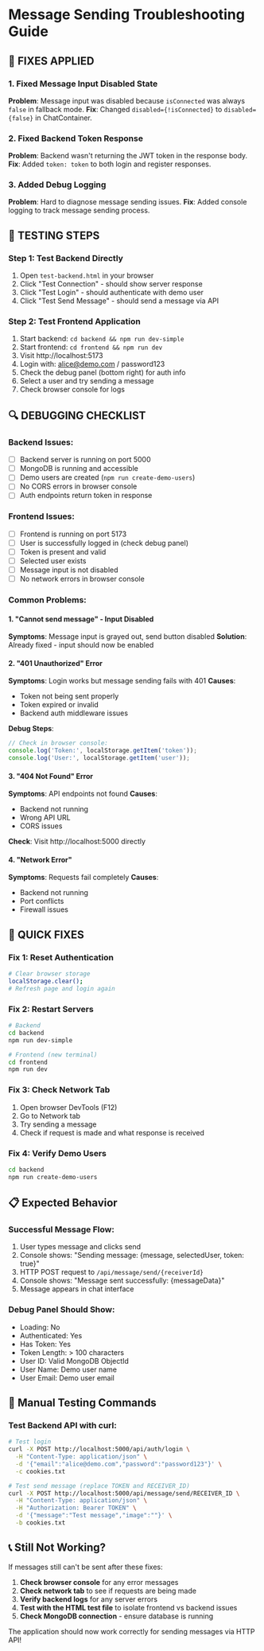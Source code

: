 # Message Sending Troubleshooting Guide

## 🔧 **FIXES APPLIED**

### 1. Fixed Message Input Disabled State
**Problem**: Message input was disabled because `isConnected` was always `false` in fallback mode.
**Fix**: Changed `disabled={!isConnected}` to `disabled={false}` in ChatContainer.

### 2. Fixed Backend Token Response
**Problem**: Backend wasn't returning the JWT token in the response body.
**Fix**: Added `token: token` to both login and register responses.

### 3. Added Debug Logging
**Problem**: Hard to diagnose message sending issues.
**Fix**: Added console logging to track message sending process.

## 🧪 **TESTING STEPS**

### Step 1: Test Backend Directly
1. Open `test-backend.html` in your browser
2. Click "Test Connection" - should show server response
3. Click "Test Login" - should authenticate with demo user
4. Click "Test Send Message" - should send a message via API

### Step 2: Test Frontend Application
1. Start backend: `cd backend && npm run dev-simple`
2. Start frontend: `cd frontend && npm run dev`
3. Visit http://localhost:5173
4. Login with: alice@demo.com / password123
5. Check the debug panel (bottom right) for auth info
6. Select a user and try sending a message
7. Check browser console for logs

## 🔍 **DEBUGGING CHECKLIST**

### Backend Issues:
- [ ] Backend server is running on port 5000
- [ ] MongoDB is running and accessible
- [ ] Demo users are created (`npm run create-demo-users`)
- [ ] No CORS errors in browser console
- [ ] Auth endpoints return token in response

### Frontend Issues:
- [ ] Frontend is running on port 5173
- [ ] User is successfully logged in (check debug panel)
- [ ] Token is present and valid
- [ ] Selected user exists
- [ ] Message input is not disabled
- [ ] No network errors in browser console

### Common Problems:

#### 1. "Cannot send message" - Input Disabled
**Symptoms**: Message input is grayed out, send button disabled
**Solution**: Already fixed - input should now be enabled

#### 2. "401 Unauthorized" Error
**Symptoms**: Login works but message sending fails with 401
**Causes**: 
- Token not being sent properly
- Token expired or invalid
- Backend auth middleware issues

**Debug Steps**:
```javascript
// Check in browser console:
console.log('Token:', localStorage.getItem('token'));
console.log('User:', localStorage.getItem('user'));
```

#### 3. "404 Not Found" Error
**Symptoms**: API endpoints not found
**Causes**:
- Backend not running
- Wrong API URL
- CORS issues

**Check**: Visit http://localhost:5000 directly

#### 4. "Network Error"
**Symptoms**: Requests fail completely
**Causes**:
- Backend not running
- Port conflicts
- Firewall issues

## 🚀 **QUICK FIXES**

### Fix 1: Reset Authentication
```bash
# Clear browser storage
localStorage.clear();
# Refresh page and login again
```

### Fix 2: Restart Servers
```bash
# Backend
cd backend
npm run dev-simple

# Frontend (new terminal)
cd frontend
npm run dev
```

### Fix 3: Check Network Tab
1. Open browser DevTools (F12)
2. Go to Network tab
3. Try sending a message
4. Check if request is made and what response is received

### Fix 4: Verify Demo Users
```bash
cd backend
npm run create-demo-users
```

## 📋 **Expected Behavior**

### Successful Message Flow:
1. User types message and clicks send
2. Console shows: "Sending message: {message, selectedUser, token: true}"
3. HTTP POST request to `/api/message/send/{receiverId}`
4. Console shows: "Message sent successfully: {messageData}"
5. Message appears in chat interface

### Debug Panel Should Show:
- Loading: No
- Authenticated: Yes
- Has Token: Yes
- Token Length: > 100 characters
- User ID: Valid MongoDB ObjectId
- User Name: Demo user name
- User Email: Demo user email

## 🔧 **Manual Testing Commands**

### Test Backend API with curl:
```bash
# Test login
curl -X POST http://localhost:5000/api/auth/login \
  -H "Content-Type: application/json" \
  -d '{"email":"alice@demo.com","password":"password123"}' \
  -c cookies.txt

# Test send message (replace TOKEN and RECEIVER_ID)
curl -X POST http://localhost:5000/api/message/send/RECEIVER_ID \
  -H "Content-Type: application/json" \
  -H "Authorization: Bearer TOKEN" \
  -d '{"message":"Test message","image":""}' \
  -b cookies.txt
```

## 📞 **Still Not Working?**

If messages still can't be sent after these fixes:

1. **Check browser console** for any error messages
2. **Check network tab** to see if requests are being made
3. **Verify backend logs** for any server errors
4. **Test with the HTML test file** to isolate frontend vs backend issues
5. **Check MongoDB connection** - ensure database is running

The application should now work correctly for sending messages via HTTP API!
